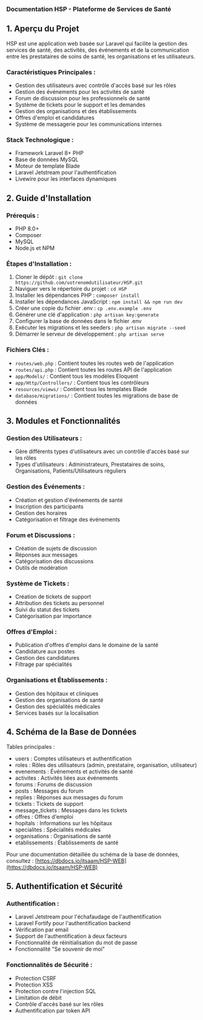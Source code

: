 ### Documentation HSP - Plateforme de Services de Santé

## 1. Aperçu du Projet

HSP est une application web basée sur Laravel qui facilite la gestion des services de santé, des activités, des événements et de la communication entre les prestataires de soins de santé, les organisations et les utilisateurs.

### Caractéristiques Principales :
- Gestion des utilisateurs avec contrôle d'accès basé sur les rôles
- Gestion des événements pour les activités de santé
- Forum de discussion pour les professionnels de santé
- Système de tickets pour le support et les demandes
- Gestion des organisations et des établissements
- Offres d'emploi et candidatures
- Système de messagerie pour les communications internes

### Stack Technologique :
- Framework Laravel 8+ PHP
- Base de données MySQL
- Moteur de template Blade
- Laravel Jetstream pour l'authentification
- Livewire pour les interfaces dynamiques

## 2. Guide d'Installation

### Prérequis :
- PHP 8.0+
- Composer
- MySQL
- Node.js et NPM

### Étapes d'Installation :
1. Cloner le dépôt : `git clone https://github.com/votrenomdutilisateur/HSP.git`
2. Naviguer vers le répertoire du projet : `cd HSP`
3. Installer les dépendances PHP : `composer install`
4. Installer les dépendances JavaScript : `npm install && npm run dev`
5. Créer une copie du fichier .env : `cp .env.example .env`
6. Générer une clé d'application : `php artisan key:generate`
7. Configurer la base de données dans le fichier .env
8. Exécuter les migrations et les seeders : `php artisan migrate --seed`
9. Démarrer le serveur de développement : `php artisan serve`


### Fichiers Clés :
- `routes/web.php` : Contient toutes les routes web de l'application
- `routes/api.php` : Contient toutes les routes API de l'application
- `app/Models/` : Contient tous les modèles Eloquent
- `app/Http/Controllers/` : Contient tous les contrôleurs
- `resources/views/` : Contient tous les templates Blade
- `database/migrations/` : Contient toutes les migrations de base de données

## 3. Modules et Fonctionnalités

### Gestion des Utilisateurs :
- Gère différents types d'utilisateurs avec un contrôle d'accès basé sur les rôles
- Types d'utilisateurs : Administrateurs, Prestataires de soins, Organisations, Patients/Utilisateurs réguliers

### Gestion des Événements :
- Création et gestion d'événements de santé
- Inscription des participants
- Gestion des horaires
- Catégorisation et filtrage des événements

### Forum et Discussions :
- Création de sujets de discussion
- Réponses aux messages
- Catégorisation des discussions
- Outils de modération

### Système de Tickets :
- Création de tickets de support
- Attribution des tickets au personnel
- Suivi du statut des tickets
- Catégorisation par importance

### Offres d'Emploi :
- Publication d'offres d'emploi dans le domaine de la santé
- Candidature aux postes
- Gestion des candidatures
- Filtrage par spécialités

### Organisations et Établissements :
- Gestion des hôpitaux et cliniques
- Gestion des organisations de santé
- Gestion des spécialités médicales
- Services basés sur la localisation

## 4. Schéma de la Base de Données

Tables principales :
- users : Comptes utilisateurs et authentification
- roles : Rôles des utilisateurs (admin, prestataire, organisation, utilisateur)
- evenements : Événements et activités de santé
- activites : Activités liées aux événements
- forums : Forums de discussion
- posts : Messages du forum
- replies : Réponses aux messages du forum
- tickets : Tickets de support
- message_tickets : Messages dans les tickets
- offres : Offres d'emploi
- hopitals : Informations sur les hôpitaux
- specialites : Spécialités médicales
- organisations : Organisations de santé
- etablissements : Établissements de santé

Pour une documentation détaillée du schéma de la base de données, consultez : [https://dbdocs.io/itsaam/HSP-WEB](https://dbdocs.io/itsaam/HSP-WEB)

## 5. Authentification et Sécurité

### Authentification :
- Laravel Jetstream pour l'échafaudage de l'authentification
- Laravel Fortify pour l'authentification backend
- Vérification par email
- Support de l'authentification à deux facteurs
- Fonctionnalité de réinitialisation du mot de passe
- Fonctionnalité "Se souvenir de moi"

### Fonctionnalités de Sécurité :
- Protection CSRF
- Protection XSS
- Protection contre l'injection SQL
- Limitation de débit
- Contrôle d'accès basé sur les rôles
- Authentification par token API
